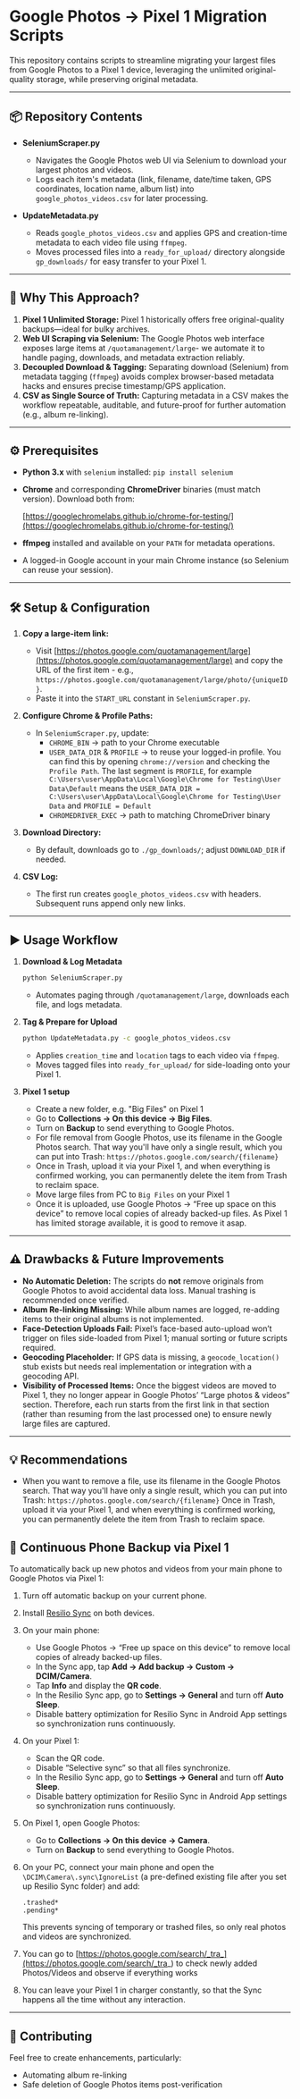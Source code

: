 # Google Photos → Pixel 1 Migration Scripts

This repository contains scripts to streamline migrating your largest files from Google Photos to a Pixel 1 device, leveraging the unlimited original-quality storage, while preserving original metadata.

---

## 📦 Repository Contents

- **SeleniumScraper.py**
  - Navigates the Google Photos web UI via Selenium to download your largest photos and videos.
  - Logs each item's metadata (link, filename, date/time taken, GPS coordinates, location name, album list) into `google_photos_videos.csv` for later processing.

- **UpdateMetadata.py**
  - Reads `google_photos_videos.csv` and applies GPS and creation-time metadata to each video file using `ffmpeg`.
  - Moves processed files into a `ready_for_upload/` directory alongside `gp_downloads/` for easy transfer to your Pixel 1.

---

## 🚀 Why This Approach?

1. **Pixel 1 Unlimited Storage:**  Pixel 1 historically offers free original-quality backups—ideal for bulky archives.
2. **Web UI Scraping via Selenium:**  The Google Photos web interface exposes large items at `/quotamanagement/large`- we automate it to handle paging, downloads, and metadata extraction reliably.
3. **Decoupled Download & Tagging:**  Separating download (Selenium) from metadata tagging (`ffmpeg`) avoids complex browser-based metadata hacks and ensures precise timestamp/GPS application.
4. **CSV as Single Source of Truth:**  Capturing metadata in a CSV makes the workflow repeatable, auditable, and future-proof for further automation (e.g., album re-linking).

---

## ⚙️ Prerequisites

- **Python 3.x** with `selenium` installed:  `pip install selenium`
- **Chrome** and corresponding **ChromeDriver** binaries (must match version). Download both from:

  [https://googlechromelabs.github.io/chrome-for-testing/](https://googlechromelabs.github.io/chrome-for-testing/)

- **ffmpeg** installed and available on your `PATH` for metadata operations.
- A logged-in Google account in your main Chrome instance (so Selenium can reuse your session).

---

## 🛠️ Setup & Configuration

1. **Copy a large-item link:**
   - Visit [https://photos.google.com/quotamanagement/large](https://photos.google.com/quotamanagement/large) and copy the URL of the first item - e.g., `https://photos.google.com/quotamanagement/large/photo/{uniqueID}`.
   - Paste it into the `START_URL` constant in `SeleniumScraper.py`.

2. **Configure Chrome & Profile Paths:**
   - In `SeleniumScraper.py`, update:
     - `CHROME_BIN` → path to your Chrome executable
     - `USER_DATA_DIR` & `PROFILE` → to reuse your logged-in profile. You can find this by opening `chrome://version` and checking the `Profile Path`. The last segment is `PROFILE`, for example `	C:\Users\user\AppData\Local\Google\Chrome for Testing\User Data\Default` means the `USER_DATA_DIR = C:\Users\user\AppData\Local\Google\Chrome for Testing\User Data` and `PROFILE = Default`
     - `CHROMEDRIVER_EXEC` → path to matching ChromeDriver binary

3. **Download Directory:**
   - By default, downloads go to `./gp_downloads/`; adjust `DOWNLOAD_DIR` if needed.

4. **CSV Log:**
   - The first run creates `google_photos_videos.csv` with headers. Subsequent runs append only new links.

---

## ▶️ Usage Workflow

1. **Download & Log Metadata**
   ```bash
   python SeleniumScraper.py
   ```
   - Automates paging through `/quotamanagement/large`, downloads each file, and logs metadata.

2. **Tag & Prepare for Upload**
   ```bash
   python UpdateMetadata.py -c google_photos_videos.csv
   ```
   - Applies `creation_time` and `location` tags to each video via `ffmpeg`.
   - Moves tagged files into `ready_for_upload/` for side-loading onto your Pixel 1.

3. **Pixel 1 setup**
   - Create a new folder, e.g. "Big Files" on Pixel 1
   - Go to **Collections → On this device → Big Files**.
   - Turn on **Backup** to send everything to Google Photos.
   - For file removal from Google Photos, use its filename in the Google Photos search. That way you'll have only a single result, which you can put into Trash:
  `https://photos.google.com/search/{filename}`
   - Once in Trash, upload it via your Pixel 1, and when everything is confirmed working, you can permanently delete the item from Trash to reclaim space.
   - Move large files from PC to `Big Files` on your Pixel 1
   - Once it is uploaded, use Google Photos → “Free up space on this device” to remove local copies of already backed-up files. As Pixel 1 has limited storage available, it is good to remove it asap. 
---

## ⚠️ Drawbacks & Future Improvements

- **No Automatic Deletion:**  The scripts do **not** remove originals from Google Photos to avoid accidental data loss. Manual trashing is recommended once verified.
- **Album Re-linking Missing:**  While album names are logged, re-adding items to their original albums is not implemented.
- **Face-Detection Uploads Fail:**  Pixel’s face-based auto-upload won’t trigger on files side-loaded from Pixel 1; manual sorting or future scripts required.
- **Geocoding Placeholder:**  If GPS data is missing, a `geocode_location()` stub exists but needs real implementation or integration with a geocoding API.
- **Visibility of Processed Items:** Once the biggest videos are moved to Pixel 1, they no longer appear in Google Photos’ “Large photos & videos” section. Therefore, each run starts from the first link in that section (rather than resuming from the last processed one) to ensure newly large files are captured.

---

## 💡 Recommendations

- When you want to remove a file, use its filename in the Google Photos search. That way you'll have only a single result, which you can put into Trash:
  `https://photos.google.com/search/{filename}`
  Once in Trash, upload it via your Pixel 1, and when everything is confirmed working, you can permanently delete the item from Trash to reclaim space.

## 📱 Continuous Phone Backup via Pixel 1

To automatically back up new photos and videos from your main phone to Google Photos via Pixel 1:

1. Turn off automatic backup on your current phone.
2. Install [Resilio Sync](https://play.google.com/store/apps/details?id=com.resilio.sync) on both devices.
3. On your main phone:

   * Use Google Photos → “Free up space on this device” to remove local copies of already backed-up files.
   * In the Sync app, tap **Add → Add backup → Custom → DCIM/Camera**.
   * Tap **Info** and display the **QR code**.
   * In the Resilio Sync app, go to **Settings → General** and turn off **Auto Sleep**.
   * Disable battery optimization for Resilio Sync in Android App settings so synchronization runs continuously.
4. On your Pixel 1:

   * Scan the QR code.
   * Disable “Selective sync” so that all files synchronize.
   * In the Resilio Sync app, go to **Settings → General** and turn off **Auto Sleep**.
   * Disable battery optimization for Resilio Sync in Android App settings so synchronization runs continuously.
5. On Pixel 1, open Google Photos:

   * Go to **Collections → On this device → Camera**.
   * Turn on **Backup** to send everything to Google Photos.
6. On your PC, connect your main phone and open the `\DCIM\Camera\.sync\IgnoreList` (a pre-defined existing file after you set up Resilio Sync folder) and add:

   ```
   .trashed*
   .pending*
   ```

   This prevents syncing of temporary or trashed files, so only real photos and videos are synchronized.
7. You can go to [https://photos.google.com/search/_tra_](https://photos.google.com/search/_tra_) to check newly added Photos/Videos and observe if everything works
8. You can leave your Pixel 1 in charger constantly, so that the Sync happens all the time without any interaction.
---

## 🤝 Contributing

Feel free to create enhancements, particularly:
- Automating album re-linking
- Safe deletion of Google Photos items post-verification
